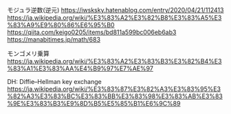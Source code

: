 モジュラ逆数(逆元)
https://iwsksky.hatenablog.com/entry/2020/04/21/112413
https://ja.wikipedia.org/wiki/%E3%83%A2%E3%82%B8%E3%83%A5%E3%83%A9%E9%80%86%E6%95%B0
https://qiita.com/keigo0205/items/bd811a599bc006eb6ab3
https://manabitimes.jp/math/683

モンゴメリ乗算
https://ja.wikipedia.org/wiki/%E3%83%A2%E3%83%B3%E3%82%B4%E3%83%A1%E3%83%AA%E4%B9%97%E7%AE%97

DH: Diffie–Hellman key exchange
https://ja.wikipedia.org/wiki/%E3%83%87%E3%82%A3%E3%83%95%E3%82%A3%E3%83%BC%E3%83%BB%E3%83%98%E3%83%AB%E3%83%9E%E3%83%B3%E9%8D%B5%E5%85%B1%E6%9C%89

